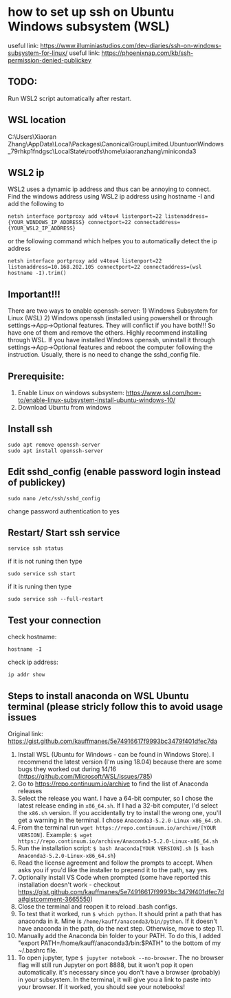 # how to set up ssh on Ubuntu Windows subsystem (WSL)
useful link: https://www.illuminiastudios.com/dev-diaries/ssh-on-windows-subsystem-for-linux/
useful link: https://phoenixnap.com/kb/ssh-permission-denied-publickey

## TODO:
Run WSL2 script automatically after restart.

## WSL location
C:\Users\Xiaoran Zhang\AppData\Local\Packages\CanonicalGroupLimited.UbuntuonWindows_79rhkp1fndgsc\LocalState\rootfs\home\xiaoranzhang\miniconda3

## WSL2 ip 
WSL2 uses a dynamic ip address and thus can be annoying to connect. Find the windows address using  WSL2 ip address using hostname -I and add the following to 
```
netsh interface portproxy add v4tov4 listenport=22 listenaddress={YOUR_WINDOWS_IP_ADDRESS} connectport=22 connectaddress={YOUR_WSL2_IP_ADDRESS}
```
or the following command which helpes you to automatically detect the ip address
```
netsh interface portproxy add v4tov4 listenport=22 listenaddress=10.168.202.105 connectport=22 connectaddress=(wsl hostname -I).trim()
```

## Important!!!
There are two ways to enable openssh-server: 1) Windows Subsystem for Linux (WSL) 2) Windows openssh (installed using powershell or through settings->App->Optional features. They will conflict if you have both!!! So have one of them and remove the others. Highly recommend installing through WSL. If you have installed Windows openssh, uninstall it through settings->App->Optional features and reboot the computer following the instruction. Usually, there is no need to change the sshd_config file. 

## Prerequisite:
1. Enable Linux on windows subsystem: https://www.ssl.com/how-to/enable-linux-subsystem-install-ubuntu-windows-10/
2. Download Ubuntu from windows

## Install ssh
```
sudo apt remove openssh-server
sudo apt install openssh-server
```

## Edit sshd_config (enable password login instead of publickey)
```
sudo nano /etc/ssh/sshd_config
```
change password authentication to yes

## Restart/ Start ssh service
```
service ssh status
```
if it is not runing then type
```
sudo service ssh start
```
if it is runing then type
```
sudo service ssh --full-restart
```

## Test your connection
check hostname:
```
hostname -I
```
check ip address: 
```
ip addr show
```

## Steps to install anaconda on WSL Ubuntu terminal (please stricly follow this to avoid usage issues
Original link: https://gist.github.com/kauffmanes/5e74916617f9993bc3479f401dfec7da

1. Install WSL (Ubuntu for Windows - can be found in Windows Store). I recommend the latest version (I'm using 18.04) because there are some bugs they worked out during 14/16 (https://github.com/Microsoft/WSL/issues/785)
2. Go to https://repo.continuum.io/archive to find the list of Anaconda releases
3. Select the release you want. I have a 64-bit computer, so I chose the latest release ending in `x86_64.sh`. If I had a 32-bit computer, I'd select the `x86.sh` version. If you accidentally try to install the wrong one, you'll get a warning in the terminal. I chose `Anaconda3-5.2.0-Linux-x86_64.sh`.
4. From the terminal run `wget https://repo.continuum.io/archive/[YOUR VERSION]`. Example: `$ wget https://repo.continuum.io/archive/Anaconda3-5.2.0-Linux-x86_64.sh`
5. Run the installation script: `$ bash Anaconda[YOUR VERSION].sh` (`$ bash Anaconda3-5.2.0-Linux-x86_64.sh`)
6. Read the license agreement and follow the prompts to accept. When asks you if you'd like the installer to prepend it to the path, say yes.
7. Optionally install VS Code when prompted (some have reported this installation doesn't work - checkout https://gist.github.com/kauffmanes/5e74916617f9993bc3479f401dfec7da#gistcomment-3665550)
8. Close the terminal and reopen it to reload .bash configs.
9. To test that it worked, run `$ which python`. It should print a path that has anaconda in it. Mine is `/home/kauff/anaconda3/bin/python`. If it doesn't have anaconda in the path, do the next step. Otherwise, move to step 11.
10. Manually add the Anaconda bin folder to your PATH. To do this, I added "export PATH=/home/kauff/anaconda3/bin:$PATH" to the bottom of my ~/.bashrc file. 
11. To open jupyter, type `$ jupyter notebook --no-browser`. The no browser flag will still run Jupyter on port 8888, but it won't pop it open automatically. it's necessary since you don't have a browser (probably) in your subsystem. In the terminal, it will give you a link to paste into your browser. If it worked, you should see your notebooks!
